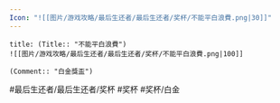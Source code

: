 ```yaml
---
Icon: "![[图片/游戏攻略/最后生还者/最后生还者/奖杯/不能平白浪費.png|30]]"
---
```

```ad-common-platinum-trophy
title: (Title:: "不能平白浪費")
![[图片/游戏攻略/最后生还者/最后生还者/奖杯/不能平白浪費.png|100]]

(Comment:: "白金獎盃")
```

#最后生还者/最后生还者/奖杯 #奖杯 #奖杯/白金
